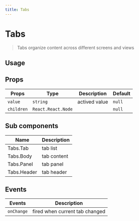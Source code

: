```yaml
---
title: Tabs
---
```


# Tabs

> Tabs organize content across different screens and views

## Usage

<usage name="tabs"></usage>

## Props

| Props      | Type               | Description   | Default |
| ---------- | ------------------ | ------------- | ------- |
| `value`    | `string`           | actived value | `null`  |
| `children` | `React.React.Node` |               | `null`  |

## Sub components

| Name        | Description |
| ----------- | ----------- |
| Tabs.Tab    | tab list    |
| Tabs.Body   | tab content |
| Tabs.Panel  | tab panel   |
| Tabs.Header | tab header  |

## Events

| Events     | Description                    |
| ---------- | ------------------------------ |
| `onChange` | fired when current tab changed |
